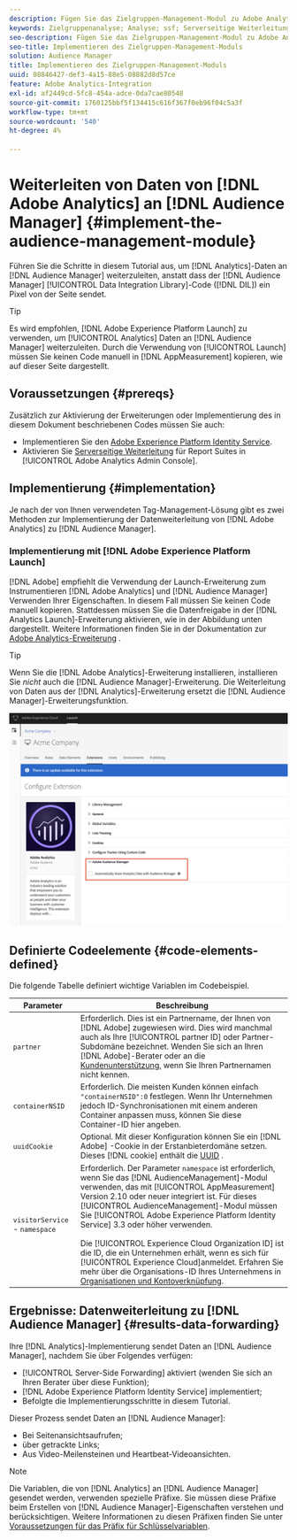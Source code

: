```yaml
---
description: Fügen Sie das Zielgruppen-Management-Modul zu Adobe Analytics AppMeasurement hinzu, um Analytics-Daten an Audience Manager weiterzuleiten, anstatt dass der Audience Manager-Data Integration Library-Code (DIL) ein Pixel von der Seite sendet.
keywords: Zielgruppenanalyse; Analyse; ssf; Serverseitige Weiterleitung
seo-description: Fügen Sie das Zielgruppen-Management-Modul zu Adobe Analytics AppMeasurement hinzu, um Analytics-Daten an Audience Manager weiterzuleiten, anstatt dass der Audience Manager-Data Integration Library-Code (DIL) ein Pixel von der Seite sendet.
seo-title: Implementieren des Zielgruppen-Management-Moduls
solution: Audience Manager
title: Implementieren des Zielgruppen-Management-Moduls
uuid: 08846427-def3-4a15-88e5-08882d8d57ce
feature: Adobe Analytics-Integration
exl-id: af2449cd-5fc8-454a-adce-0da7cae80548
source-git-commit: 1760125bbf5f134415c616f367f0eb96f04c5a3f
workflow-type: tm+mt
source-wordcount: '540'
ht-degree: 4%

---
```


# Weiterleiten von Daten von [!DNL Adobe Analytics] an [!DNL Audience Manager] {#implement-the-audience-management-module}

Führen Sie die Schritte in diesem Tutorial aus, um [!DNL Analytics]-Daten an [!DNL Audience Manager] weiterzuleiten, anstatt dass der [!DNL Audience Manager] [!UICONTROL Data Integration Library]-Code ([!DNL DIL]) ein Pixel von der Seite sendet.

>[!TIP]
>
>Es wird empfohlen, [!DNL Adobe Experience Platform Launch] zu verwenden, um [!UICONTROL Analytics] Daten an [!DNL Audience Manager] weiterzuleiten. Durch die Verwendung von [!UICONTROL Launch] müssen Sie keinen Code manuell in [!DNL AppMeasurement] kopieren, wie auf dieser Seite dargestellt.

## Voraussetzungen {#prereqs}

Zusätzlich zur Aktivierung der Erweiterungen oder Implementierung des in diesem Dokument beschriebenen Codes müssen Sie auch:

* Implementieren Sie den [Adobe Experience Platform Identity Service](https://docs.adobe.com/content/help/de-DE/id-service/using/home.html).
* Aktivieren Sie [Serverseitige Weiterleitung](https://docs.adobe.com/help/en/analytics/admin/admin-tools/server-side-forwarding/ssf.html) für Report Suites in [!UICONTROL Adobe Analytics Admin Console].

## Implementierung {#implementation}

Je nach der von Ihnen verwendeten Tag-Management-Lösung gibt es zwei Methoden zur Implementierung der Datenweiterleitung von [!DNL Adobe Analytics] zu [!DNL Audience Manager].

### Implementierung mit [!DNL Adobe Experience Platform Launch]

[!DNL Adobe] empfiehlt die Verwendung der  [](https://docs.adobe.com/content/help/en/launch/using/overview.html) Launch-Erweiterung zum Instrumentieren  [!DNL Adobe Analytics] und  [!DNL Audience Manager] Verwenden Ihrer Eigenschaften. In diesem Fall müssen Sie keinen Code manuell kopieren. Stattdessen müssen Sie die Datenfreigabe in der [!DNL Analytics Launch]-Erweiterung aktivieren, wie in der Abbildung unten dargestellt. Weitere Informationen finden Sie in der Dokumentation zur [Adobe Analytics-Erweiterung](https://docs.adobe.com/content/help/en/launch/using/extensions-ref/adobe-extension/analytics-extension/overview.html#adobe-audience-manager) .

>[!TIP]
>
>Wenn Sie die [!DNL Adobe Analytics]-Erweiterung installieren, installieren Sie *nicht* auch die [!DNL Audience Manager]-Erweiterung. Die Weiterleitung von Daten aus der [!DNL Analytics]-Erweiterung ersetzt die [!DNL Audience Manager]-Erweiterungsfunktion.

![So aktivieren Sie die Datenfreigabe von der Adobe Analytics-Erweiterung für Audience Manager](/help/using/integration/assets/analytics-to-aam.png)

## Definierte Codeelemente {#code-elements-defined}

Die folgende Tabelle definiert wichtige Variablen im Codebeispiel.

| Parameter | Beschreibung |
|--- |--- |
| `partner` | Erforderlich. Dies ist ein Partnername, der Ihnen von [!DNL Adobe] zugewiesen wird. Dies wird manchmal auch als Ihre [!UICONTROL partner ID] oder Partner-Subdomäne bezeichnet.  Wenden Sie sich an Ihren [!DNL Adobe]-Berater oder an die [Kundenunterstützung](https://helpx.adobe.com/de/marketing-cloud/contact-support.html), wenn Sie Ihren Partnernamen nicht kennen. |
| `containerNSID` | Erforderlich. Die meisten Kunden können einfach `"containerNSID":0` festlegen. Wenn Ihr Unternehmen jedoch ID-Synchronisationen mit einem anderen Container anpassen muss, können Sie diese Container-ID hier angeben. |
| `uuidCookie` | Optional. Mit dieser Konfiguration können Sie ein [!DNL Adobe] -Cookie in der Erstanbieterdomäne setzen. Dieses [!DNL cookie] enthält die [UUID](../../reference/ids-in-aam.md) . |
| `visitorService` - `namespace` | Erforderlich. Der Parameter `namespace` ist erforderlich, wenn Sie das [!DNL AudienceManagement]-Modul verwenden, das mit [!UICONTROL AppMeasurement] Version 2.10 oder neuer integriert ist. Für dieses [!UICONTROL AudienceManagement]-Modul müssen Sie [!UICONTROL Adobe Experience Platform Identity Service] 3.3 oder höher verwenden. <br><br>Die  [!UICONTROL Experience Cloud Organization ID] ist die ID, die ein Unternehmen erhält, wenn es sich für  [!UICONTROL Experience Cloud]anmeldet. Erfahren Sie mehr über die Organisations-ID Ihres Unternehmens in [Organisationen und Kontoverknüpfung](https://docs.adobe.com/content/help/en/core-services/interface/manage-users-and-products/organizations.html). |

## Ergebnisse: Datenweiterleitung zu [!DNL Audience Manager] {#results-data-forwarding}

Ihre [!DNL Analytics]-Implementierung sendet Daten an [!DNL Audience Manager], nachdem Sie über Folgendes verfügen:

* [!UICONTROL Server-Side Forwarding] aktiviert (wenden Sie sich an Ihren Berater über diese Funktion);
* [!DNL Adobe Experience Platform Identity Service] implementiert;
* Befolgte die Implementierungsschritte in diesem Tutorial.

Dieser Prozess sendet Daten an [!DNL Audience Manager]:

* Bei Seitenansichtsaufrufen;
* über getrackte Links;
* Aus Video-Meilensteinen und Heartbeat-Videoansichten.

>[!NOTE]
>
>Die Variablen, die von [!DNL Analytics] an [!DNL Audience Manager] gesendet werden, verwenden spezielle Präfixe. Sie müssen diese Präfixe beim Erstellen von [!DNL Audience Manager]-Eigenschaften verstehen und berücksichtigen. Weitere Informationen zu diesen Präfixen finden Sie unter [Voraussetzungen für das Präfix für Schlüsselvariablen](../../features/traits/trait-variable-prefixes.md).

